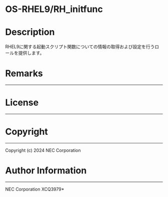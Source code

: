 OS-RHEL9/RH_initfunc
=======================================================
# Description
RHEL9に関する起動スクリプト関数についての情報の取得および設定を行うロールを提供します。

# Remarks
-------

# License
-------

# Copyright
---------
Copyright (c) 2024 NEC Corporation

# Author Information
------------------
NEC Corporation
XCQ3979*
